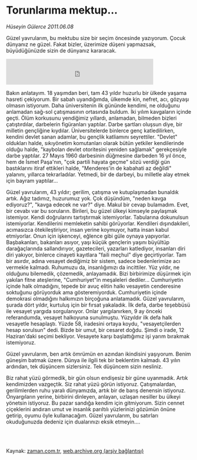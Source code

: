 # Torunlarıma mektup...

*Hüseyin Gülerce 2011.06.08*

<td class="columnist-detail">
<p>Güzel yavrularım, bu mektubu size bir seçim öncesinde yazıyorum. Çocuk dünyanız ne güzel. Fakat bizler, üzerimize düşeni yapmazsak, büyüdüğünüzde sizin de dünyanız kararacak.</p>
<p>
<div id="haberMetinDiv">
<p> <iframe frameborder="0" height="70" hspace="0" scrolling="no" src="http://web.archive.org/web/20110811225437if_/http://www.kure.tv/VideoEmbed?ID=91029" vspace="0" width="400"><p><a href="http://web.archive.org/web/20110811225437/http://www.kure.tv/haber/210-sesli-gazete/huseyin-gulerce-torunlarima-mektup/424-Bolum/91029/&amp;embeddedplayer=v1" rel="nofollow"></a></p></iframe>
<p>Bakın anlatayım. 18 yaşımdan beri, tam 43 yıldır huzurlu bir ülkede yaşama hasreti çekiyorum. Bir sabah uyandığımda, ülkemde kin, nefret, acı, gözyaşı olmasın istiyorum. Daha üniversitenin ilk gününde kendimi, ne olduğunu anlamadan sağ-sol çatışmasının ortasında buldum. İki yılım kavgaların içinde geçti. Ölüm korkusunu yendiğimiz yıllardı, anlamadan, bilmeden bizleri çatıştırdılar, darbelerin figüranları yaptılar. Darbe şartları oluşsun diye, bir milletin gençliğine kıydılar. Üniversitelerde binlerce genç katledilirken, kendini devlet sanan adamlar, bu gençlik katliamını seyrettiler. "Devlet" oldukları halde, sıkıyönetim komutanları olarak bütün yetkiler kendilerinde olduğu halde, "kaybolan devlet otoritesini yeniden sağlamak" gerekçesiyle darbe yaptılar. 27 Mayıs 1960 darbesinin düğmesine darbeden 16 yıl önce, hem de İsmet Paşa'nın, "çok partili hayata geçme" sözü verdiği gün bastıklarını itiraf ettikleri halde, "Menderes'in de kabahati az değildi" yalanını, yıllarca tekrarladılar. Yetmedi, bir de darbeyi, bu milletle alay etmek için bayram yaptılar...
<p>Güzel yavrularım, 43 yıldır; gerilim, çatışma ve kutuplaşmadan bunaldık artık. Ağız tadımız, huzurumuz yok. Çok düşündüm, "neden kavga ediyoruz?", "kavga edecek ne var?" diye. Makul bir cevap bulamadım. Evet, bir cevabı var bu soruların. Birileri, bu güzel ülkeyi kimseyle paylaşmak istemiyor. Kendi doğrularını tartıştırmak istemiyorlar. Tabularına dokunulsun istemiyorlar. Kendilerini memleketin sahibi görüyorlar. Kendileri dışındakileri, acımasızca ötekileştiriyor, insan yerine koymuyor, hatta insan kabul etmiyorlar. Onun için işkenceyi, eğlence gibi güle oynaya yapıyorlar. Başbakanları, bakanları asıyor, yaşı küçük gençlerin yaşını büyültüp darağaçlarında sallandırıyor, gazetecileri, yazarları katlediyor, insanları diri diri yakıyor, binlerce cinayeti kayıtlara "faili meçhul" diye geçirtiyorlar. Tam bir asırdır, adına vesayet dediğimiz bir sistem, sadece bedenlerimize acı vermekle kalmadı. Ruhumuzu da, insanlığımızı da incittiler. Yüz yıldır, ne olduğunu bilemedik, çözemedik, anlayamadık. Bizi birbirimize düşürmek için yakılan fitne ateşlerine, "Cumhuriyet"in meşaleleri dediler... Cumhuriyetin içinde halk olmadığını, tepede bir avuç elitin halkı vesayetin cenderesine soktuğunu görüyorduk ama gösteremiyorduk. Cumhuriyetin içinde demokrasi olmadığını halkımızın birçoğuna anlatamadık. Güzel yavrularım, şurada dört yıldır, kurtuluş için bir fırsat yakaladık. İlk defa, darbe teşebbüsü ile vesayet yargıda sorgulanıyor. Onlar yargılanırken, 9 ay önceki referandumda, vesayet halkoyuna sunulmuştu. Yüzyıldır ilk defa halk vesayetle hesaplaştı. Yüzde 58, iradesini ortaya koydu, "vesayetçilerden hesap sorulsun" dedi. Bizde bir umut, bir cesaret doğdu. Şimdi o irade, 12 Haziran'daki seçimi bekliyor. Vesayete karşı başlattığımız işi yarım bırakmak istemiyoruz.
<p>Güzel yavrularım, ben artık ömrümün en azından ikindisini yaşıyorum. Benim güneşim batmak üzere. Dünya ile ilgili tek bir beklentim kalmadı. 43 yılın ardından, tek düşüncem sizlersiniz. Tek düşüncem sizin nesliniz.
<p>Biz rahat yüzü görmedik, bir gün olsun endişesiz bir güne uyanmadık. Artık kendimizden vazgeçtik. Siz rahat yüzü görün istiyoruz. Çatışmalardan, gerilimlerden ruhu yaralı dünyamızda, artık bir de barış denensin istiyoruz. Önyargıların yerine, birbirini dinleyen, anlayan, uzlaşan nesiller bu ülkeyi yönetsin istiyoruz. Bu pazar sandığa kendim için gitmiyorum. Sizin cennet çiçeklerini andıran umut ve insanlık parıltılı yüzlerinizi gözümün önüne getirip, oyumu öyle kullanacağım. Güzel yavrularım, bu satırları okuduğunuzda dedeniz için dualarınızı eksik etmeyin.... </p></p></p></p></p></div>
</p>


<p><br>
		 </br></p></td>

Kaynak: [zaman.com.tr](http://zaman.com.tr/yazar.do?yazino=1144168), [web.archive.org (arşiv bağlantısı)](http://web.archive.org/web/20110811225437/http://zaman.com.tr:80/yazar.do?yazino=1144168)
